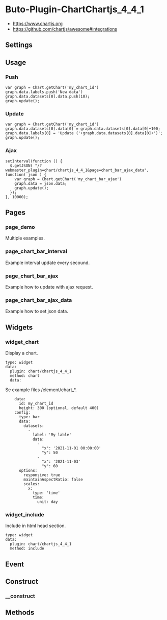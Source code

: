 # Buto-Plugin-ChartChartjs_4_4_1

<ul>
<li><a href="https://www.chartjs.org">https://www.chartjs.org</a></li>
<li><a href="https://github.com/chartjs/awesome#integrations">https://github.com/chartjs/awesome#integrations</a></li>
</ul>

<a name="key_0"></a>

## Settings



<a name="key_1"></a>

## Usage



<a name="key_1_0"></a>

### Push

<pre><code>var graph = Chart.getChart('my_chart_id')
graph.data.labels.push('New data')
graph.data.datasets[0].data.push(10);      
graph.update();</code></pre>

<a name="key_1_1"></a>

### Update

<pre><code>var graph = Chart.getChart('my_chart_id')
graph.data.datasets[0].data[0] = graph.data.datasets[0].data[0]+100;
graph.data.labels[0] = 'Update ('+graph.data.datasets[0].data[0]+')';
graph.update();</code></pre>

<a name="key_1_2"></a>

### Ajax

<pre><code>setInterval(function () {
  $.getJSON( "/?webmaster_plugin=chart/chartjs_4_4_1&amp;page=chart_bar_ajax_data", function( json ) {
    var graph = Chart.getChart('my_chart_bar_ajax')
    graph.data = json.data;
    graph.update();
  });
}, 10000);</code></pre>

<a name="key_2"></a>

## Pages



<a name="key_2_0"></a>

### page_demo

<p>Multiple examples.</p>

<a name="key_2_1"></a>

### page_chart_bar_interval

<p>Example interval update every secound.</p>

<a name="key_2_2"></a>

### page_chart_bar_ajax

<p>Example how to update with ajax request.</p>

<a name="key_2_3"></a>

### page_chart_bar_ajax_data

<p>Example how to set json data.</p>

<a name="key_3"></a>

## Widgets



<a name="key_3_0"></a>

### widget_chart

<p>Display a chart.</p>
<pre><code>type: widget
data:
  plugin: chart/chartjs_4_4_1
  method: chart
  data:</code></pre>
<p>Se example files /element/chart_*.</p>
<pre><code>    data:
      id: my_chart_id
      height: 300 (optional, default 400)
    config:
      type: bar
      data:
        datasets:
          -
            label: 'My lable'
            data:
              - 
                "x": '2021-11-01 00:00:00'
                "y": 50
              - 
                "x": '2021-11-03'
                "y": 60
      options:
        responsive: true
        maintainAspectRatio: false
        scales:
          x:
            type: 'time'
            time:
              unit: day</code></pre>

<a name="key_3_1"></a>

### widget_include

<p>Include in html head section.</p>
<pre><code>type: widget
data:
  plugin: chart/chartjs_4_4_1
  method: include</code></pre>

<a name="key_4"></a>

## Event



<a name="key_5"></a>

## Construct



<a name="key_5_0"></a>

### __construct



<a name="key_6"></a>

## Methods



